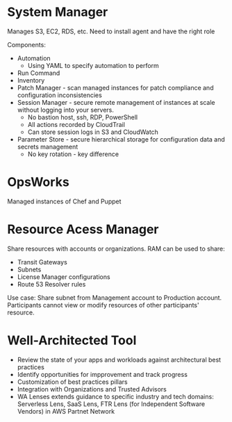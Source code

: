 # System Manager
Manages S3, EC2, RDS, etc.
Need to install agent and have the right role

Components:
* Automation
  * Using YAML to specify automation to perform
* Run Command
* Inventory
* Patch Manager - scan managed instances for patch compliance and configuration inconsistencies
* Session Manager - secure remote management of instances at scale without logging into your servers. 
  * No bastion host, ssh, RDP, PowerShell
  * All actions recorded by CloudTrail
  * Can store session logs in S3 and CloudWatch
* Parameter Store - secure hierarchical storage for configuration data and secrets management
  * No key rotation - key difference

# OpsWorks
Managed instances of Chef and Puppet

# Resource Acess Manager
Share resources with accounts or organizations. RAM can be used to share:
* Transit Gateways
* Subnets
* License Manager configurations
* Route 53 Resolver rules

Use case: Share subnet from Management account to Production account. Participants cannot view or modify resources of other participants' resource.

# Well-Architected Tool
* Review the state of your apps and workloads against architectural best practices
* Identify opportunities for impprovement and track progress
* Customization of best practices pillars
* Integration with Organizations and Trusted Advisors
* WA Lenses extends guidance to specific industry and tech domains: Serverless Lens, SaaS Lens, FTR Lens (for Independent Software Vendors) in AWS Partnet Network
